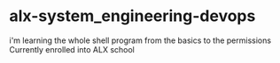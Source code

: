 # alx-system_engineering-devops
i'm learning the whole shell program 
from the basics 
to the permissions
Currently enrolled into ALX school
